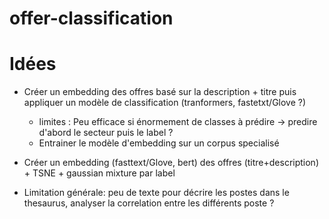 # offer-classification

# Idées

* Créer un embedding des offres basé sur la description + titre puis appliquer un modèle de classification (tranformers, fastetxt/Glove ?)
    * limites : Peu efficace si énormement de classes à prédire -> predire d'abord le secteur puis le label ?
    * Entrainer le modèle d'embedding sur un corpus specialisé

* Créer un embedding (fasttext/Glove, bert) des offres (titre+description) + TSNE + gaussian mixture par label

* Limitation générale: peu de texte pour décrire les postes dans le thesaurus, analyser la correlation entre les différents poste ?

